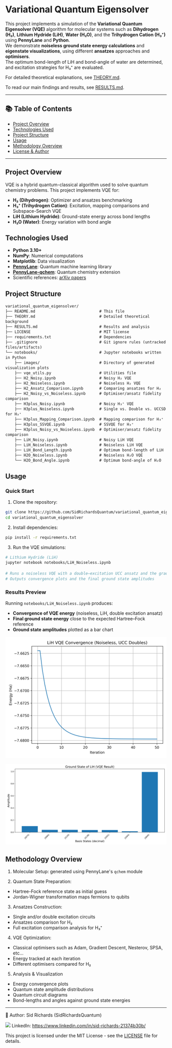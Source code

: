 # Variational Quantum Eigensolver

This project implements a simulation of the **Variational Quantum Eigensolver (VQE)** algorithm for molecular systems such as **Dihydrogen (H₂)**, **Lithium Hydride (LiH)**, **Water (H₂O)**, and the **Trihydrogen Cation (H₃⁺)** using **PennyLane** and **Python**.  
We demonstrate **noiseless ground state energy calculations** and **eigenstate visualizations**, using different **ansatzes** approaches and **optimisers**.  
The optimum bond-length of LiH and bond-angle of water are determined, and excitation strategies for H₃⁺ are evaluated.

For detailed theoretical explanations, see [THEORY.md](THEORY.md).

To read our main findings and results, see [RESULTS.md](RESULTS.md).

---

## 📚 Table of Contents

- [Project Overview](#project-overview)
- [Technologies Used](#technologies-used)
- [Project Structure](#project-structure)
- [Usage](#usage)
- [Methodology Overview](#methodology-overview)
- [License & Author](#license--author)

---

## Project Overview

VQE is a hybrid quantum-classical algorithm used to solve quantum chemistry problems.
This project implements VQE for:

- **H₂ (Dihydrogen)**: Optimizer and ansatzes benchmarking
- **H₃⁺ (Trihydrogen Cation)**: Excitation, mapping comparisons and Subspace-Search VQE
- **LiH (Lithium Hydride)**: Ground-state energy across bond lengths  
- **H₂O (Water)**: Energy variation with bond angle

## Technologies Used

- **Python 3.10+**
- **NumPy**: Numerical computations
- **Matplotlib**: Data visualization
- **[PennyLane](https://pennylane.ai/)**: Quantum machine learning library
- **[PennyLane-qchem](https://pennylane.ai/qml/demos/tutorial_qchem.html)**: Quantum chemistry extension
- Scientific references: [arXiv papers](https://arxiv.org/search/?query=variational+quantum+eigensolver&searchtype=all)

## Project Structure

```
variational_quantum_eigensolver/
├── README.md                            # This file 
├── THEORY.md                            # Detailed theoretical background
├── RESULTS.md                           # Results and analysis
├── LICENSE                              # MIT license
├── requirements.txt                     # Dependencies
├── .gitignore                           # Git ignore rules (untracked files/artifacts)
└── notebooks/                           # Jupyter notebooks written in Python
    ├── images/                          # Directory of generated visualization plots
    ├── vqe_utils.py                     # Utilities file
    ├── H2_Noisy.ipynb                   # Noisy H₂ VQE
    ├── H2_Noiseless.ipynb               # Noiseless H₂ VQE
    ├── H2_Ansatz_Comparison.ipynb       # Comparing ansatzes for H₂
    ├── H2_Noisy_vs_Noiseless.ipynb      # Optimiser/ansatz fidelity comparison
    ├── H3plus_Noisy.ipynb               # Noisy H₃⁺ VQE
    ├── H3plus_Noiseless.ipynb           # Single vs. Double vs. UCCSD for H₃⁺
    ├── H3plus_Mapping_Comparison.ipynb  # Mapping comparison for H₃⁺
    ├── H3plus_SSVQE.ipynb               # SSVQE for H₃⁺
    ├── H3plus_Noisy_vs_Noiseless.ipynb  # Optimiser/ansatz fidelity comparison
    ├── LiH_Noisy.ipynb                  # Noisy LiH VQE
    ├── LiH_Noiseless.ipynb              # Noiseless LiH VQE
    ├── LiH_Bond_Length.ipynb            # Optimum bond-length of LiH
    ├── H2O_Noiseless.ipynb              # Noiseless H₂O VQE
    └── H2O_Bond_Angle.ipynb             # Optimum bond-angle of H₂O
```

## Usage

### Quick Start

1. Clone the repository:

```bash
git clone https://github.com/SidRichardsQuantum/variational_quantum_eigensolver.git
cd variational_quantum_eigensolver
```

2. Install dependencies:

```bash
pip install -r requirements.txt
```

3. Run the VQE simulations:

```bash
# Lithium Hydride (LiH)
jupyter notebook notebooks/LiH_Noiseless.ipynb

# Runs a noiseless VQE with a double–excitation UCC ansatz and the gradient descent optimizer
# Outputs convergence plots and the final ground state amplitudes
```

### Results Preview

Running `notebooks/LiH_Noiseless.ipynb` produces:

- **Convergence of VQE energy** (noiseless, LiH, double excitation ansatz)
- **Final ground state energy** close to the expected Hartree–Fock reference
- **Ground state amplitudes** plotted as a bar chart

![LiH VQE Convergence](notebooks/images/LiH_Gradient_Descent.png)

![LiH Ground State](notebooks/images/LiH_Ground_State.png)

## Methodology Overview

1. Molecular Setup: generated using PennyLane's `qchem` module

2. Quantum State Preparation:

- Hartree-Fock reference state as initial guess
- Jordan-Wigner transformation maps fermions to qubits

3. Ansatzes Construction:

- Single and/or double excitation circuits
- Ansatzes comparison for H₂
- Full excitation comparison analysis for H₃⁺

4. VQE Optimization:

- Classical optimisers such as Adam, Gradient Descent, Nesterov, SPSA, etc...
- Energy tracked at each iteration
- Different optimisers compared for H₂

5. Analysis & Visualization

- Energy convergence plots
- Quantum state amplitude distributions
- Quantum circuit diagrams
- Bond-lengths and angles against ground state energies

---

📘 Author: Sid Richards (SidRichardsQuantum)

<img src="https://cdn.jsdelivr.net/gh/devicons/devicon/icons/linkedin/linkedin-original.svg" width="20" /> LinkedIn: https://www.linkedin.com/in/sid-richards-21374b30b/

This project is licensed under the MIT License - see the [LICENSE](LICENSE) file for details.
